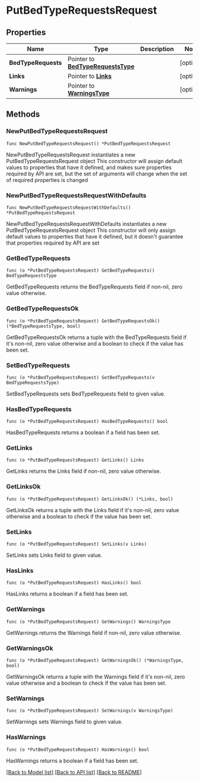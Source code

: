 # PutBedTypeRequestsRequest

## Properties

Name | Type | Description | Notes
------------ | ------------- | ------------- | -------------
**BedTypeRequests** | Pointer to [**BedTypeRequestsType**](BedTypeRequestsType.md) |  | [optional] 
**Links** | Pointer to [**Links**](Links.md) |  | [optional] 
**Warnings** | Pointer to [**WarningsType**](WarningsType.md) |  | [optional] 

## Methods

### NewPutBedTypeRequestsRequest

`func NewPutBedTypeRequestsRequest() *PutBedTypeRequestsRequest`

NewPutBedTypeRequestsRequest instantiates a new PutBedTypeRequestsRequest object
This constructor will assign default values to properties that have it defined,
and makes sure properties required by API are set, but the set of arguments
will change when the set of required properties is changed

### NewPutBedTypeRequestsRequestWithDefaults

`func NewPutBedTypeRequestsRequestWithDefaults() *PutBedTypeRequestsRequest`

NewPutBedTypeRequestsRequestWithDefaults instantiates a new PutBedTypeRequestsRequest object
This constructor will only assign default values to properties that have it defined,
but it doesn't guarantee that properties required by API are set

### GetBedTypeRequests

`func (o *PutBedTypeRequestsRequest) GetBedTypeRequests() BedTypeRequestsType`

GetBedTypeRequests returns the BedTypeRequests field if non-nil, zero value otherwise.

### GetBedTypeRequestsOk

`func (o *PutBedTypeRequestsRequest) GetBedTypeRequestsOk() (*BedTypeRequestsType, bool)`

GetBedTypeRequestsOk returns a tuple with the BedTypeRequests field if it's non-nil, zero value otherwise
and a boolean to check if the value has been set.

### SetBedTypeRequests

`func (o *PutBedTypeRequestsRequest) SetBedTypeRequests(v BedTypeRequestsType)`

SetBedTypeRequests sets BedTypeRequests field to given value.

### HasBedTypeRequests

`func (o *PutBedTypeRequestsRequest) HasBedTypeRequests() bool`

HasBedTypeRequests returns a boolean if a field has been set.

### GetLinks

`func (o *PutBedTypeRequestsRequest) GetLinks() Links`

GetLinks returns the Links field if non-nil, zero value otherwise.

### GetLinksOk

`func (o *PutBedTypeRequestsRequest) GetLinksOk() (*Links, bool)`

GetLinksOk returns a tuple with the Links field if it's non-nil, zero value otherwise
and a boolean to check if the value has been set.

### SetLinks

`func (o *PutBedTypeRequestsRequest) SetLinks(v Links)`

SetLinks sets Links field to given value.

### HasLinks

`func (o *PutBedTypeRequestsRequest) HasLinks() bool`

HasLinks returns a boolean if a field has been set.

### GetWarnings

`func (o *PutBedTypeRequestsRequest) GetWarnings() WarningsType`

GetWarnings returns the Warnings field if non-nil, zero value otherwise.

### GetWarningsOk

`func (o *PutBedTypeRequestsRequest) GetWarningsOk() (*WarningsType, bool)`

GetWarningsOk returns a tuple with the Warnings field if it's non-nil, zero value otherwise
and a boolean to check if the value has been set.

### SetWarnings

`func (o *PutBedTypeRequestsRequest) SetWarnings(v WarningsType)`

SetWarnings sets Warnings field to given value.

### HasWarnings

`func (o *PutBedTypeRequestsRequest) HasWarnings() bool`

HasWarnings returns a boolean if a field has been set.


[[Back to Model list]](../README.md#documentation-for-models) [[Back to API list]](../README.md#documentation-for-api-endpoints) [[Back to README]](../README.md)


